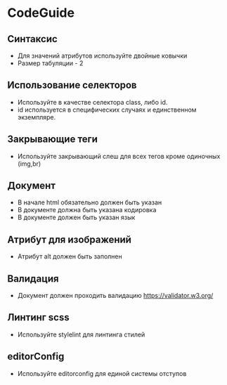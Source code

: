 # CodeGuide

## Синтаксис
- Для значений атрибутов используйте двойные ковычки
- Размер табуляции - 2

## Использование селекторов
- Используйте в качестве селектора class, либо id. 
- id используется в специфических случаях и единственном экземпляре.

## Закрывающие теги
- Используйте закрывающий слеш для всех тегов кроме одиночных (img,br)

## Документ
- В начале html обязательно должен быть указан <!DOCTYPE html>
- В документе должна быть указана кодировка <meta charset="utf-8">
- В документе должен быть указан язык <html lang="ru">

## Атрибут для изображений
- Атрибут alt должен быть заполнен

## Валидация
- Документ должен проходить валидацию https://validator.w3.org/

## Линтинг scss
- Используйте stylelint для линтинга стилей

## editorConfig
- Используйте editorconfig для единой системы отступов
